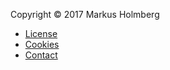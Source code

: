 Copyright &copy; 2017 Markus Holmberg

* [License](license)
* [Cookies](cookies)
* [Contact](contact)
